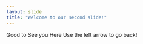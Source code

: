 ```yaml
---
layout: slide
title: "Welcome to our second slide!"
---
```

Good to See you Here
Use the left arrow to go back!
